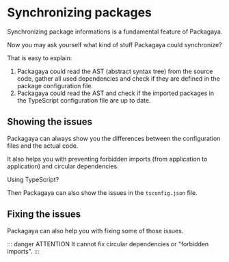 # Synchronizing packages

Synchronizing package informations is a fundamental feature of Packagaya.

Now you may ask yourself what kind of stuff Packagaya could synchronize?

That is easy to explain:

1. Packagaya could read the AST (abstract syntax tree) from the source code, gather all used dependencies and check if they are defined in the package configuration file.
2. Packagaya could read the AST and check if the imported packages in the TypeScript configuration file are up to date.

<!-- ::: tip
If you do not have already initialized your repository, then now is a good time to [initialize it](./getting-started.md).
::: -->

## Showing the issues

Packagaya can always show you the differences between the configuration files and the actual code.

It also helps you with preventing forbidden imports (from application to application) and circular dependencies.

Using TypeScript?

Then Packagaya can also show the issues in the `tsconfig.json` file.

## Fixing the issues

Packagaya can also help you with fixing some of those issues.

::: danger ATTENTION
It cannot fix circular dependencies or "forbidden imports".
:::
